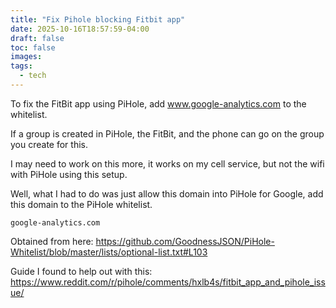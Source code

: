 ```yaml
---
title: "Fix Pihole blocking Fitbit app"
date: 2025-10-16T18:57:59-04:00
draft: false
toc: false
images:
tags:
  - tech
---
```


To fix the FitBit app using PiHole, add www.google-analytics.com to the whitelist.

If a group is created in PiHole, the FitBit, and the phone can go on the group you create for this.

I may need to work on this more, it works on my cell service, but not the wifi with PiHole using this setup.

Well, what I had to do was just allow this domain into PiHole for Google, add this domain to the PiHole whitelist.
```
google-analytics.com
```

Obtained from here: https://github.com/GoodnessJSON/PiHole-Whitelist/blob/master/lists/optional-list.txt#L103

Guide I found to help out with this:
https://www.reddit.com/r/pihole/comments/hxlb4s/fitbit_app_and_pihole_issue/


